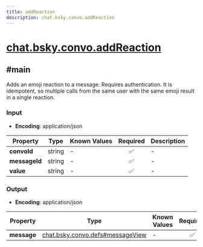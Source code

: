 ```yaml
---
title: addReaction
description: chat.bsky.convo.addReaction
---
```


# [chat.bsky.convo.addReaction](https://github.com/myConsciousness/atproto.dart/blob/main/lexicons/chat/bsky/convo/addReaction.json)

## #main

Adds an emoji reaction to a message. Requires authentication. It is idempotent, so multiple calls from the same user with the same emoji result in a single reaction.

### Input

- **Encoding**: application/json

| Property | Type | Known Values | Required | Description |
| --- | --- | --- | :---: | --- |
| **convoId** | string | - | ✅ | - |
| **messageId** | string | - | ✅ | - |
| **value** | string | - | ✅ | - |

### Output

- **Encoding**: application/json

| Property | Type | Known Values | Required | Description |
| --- | --- | --- | :---: | --- |
| **message** | [chat.bsky.convo.defs#messageView](../../../../lexicons/chat/bsky/convo/defs.md#messageview) | - | ✅ | - |
